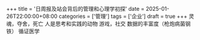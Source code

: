 +++
title = '日周报及站会背后的管理和心理学初探'
date = 2025-01-26T22:00:00+08:00
categories = ['管理']
tags = ['企业']
draft = true
+++
灵魂，夺舍，死亡
人是思考和实践的动物
游戏，社交
数据的丰富度（枪炮病菌钢铁）
循证医学
